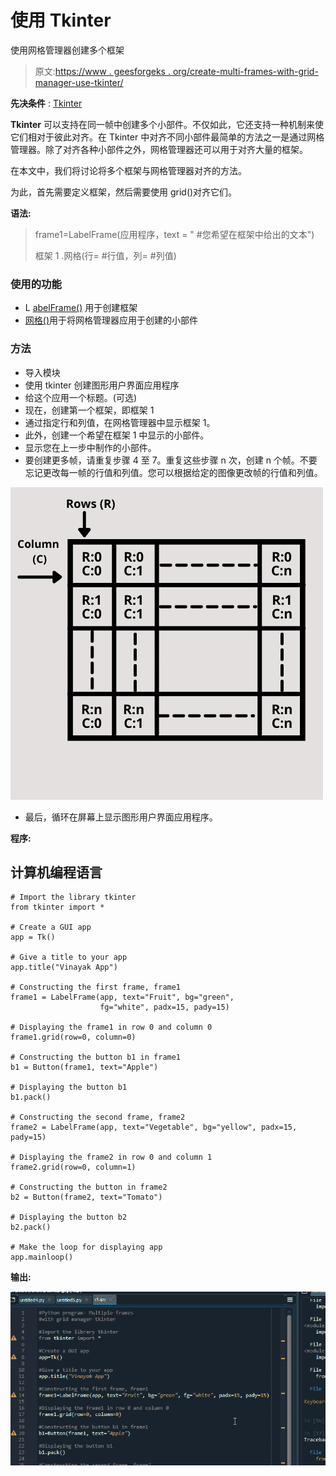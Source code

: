 # 使用 Tkinter

使用网格管理器创建多个框架

> 原文:[https://www . geesforgeks . org/create-multi-frames-with-grid-manager-use-tkinter/](https://www.geeksforgeeks.org/create-multiple-frames-with-grid-manager-using-tkinter/)

**先决条件** : [Tkinter](https://www.geeksforgeeks.org/python-gui-tkinter/)

**Tkinter** 可以支持在同一帧中创建多个小部件。不仅如此，它还支持一种机制来使它们相对于彼此对齐。在 Tkinter 中对齐不同小部件最简单的方法之一是通过网格管理器。除了对齐各种小部件之外，网格管理器还可以用于对齐大量的框架。

在本文中，我们将讨论将多个框架与网格管理器对齐的方法。

为此，首先需要定义框架，然后需要使用 grid()对齐它们。

**语法:**

> frame1=LabelFrame(应用程序，text = " #您希望在框架中给出的文本")
> 
> 框架 1 .网格(行= #行值，列= #列值)

### 使用的功能

*   L [abelFrame()](https://www.geeksforgeeks.org/python-tkinter-create-labelframe-and-add-widgets-to-it/) 用于创建框架
*   [网格()](https://www.geeksforgeeks.org/python-grid-method-in-tkinter/)用于将网格管理器应用于创建的小部件

### 方法

*   导入模块
*   使用 tkinter 创建图形用户界面应用程序
*   给这个应用一个标题。(可选)
*   现在，创建第一个框架，即框架 1
*   通过指定行和列值，在网格管理器中显示框架 1。
*   此外，创建一个希望在框架 1 中显示的小部件。
*   显示您在上一步中制作的小部件。
*   要创建更多帧，请重复步骤 4 至 7。重复这些步骤 n 次，创建 n 个帧。不要忘记更改每一帧的行值和列值。您可以根据给定的图像更改帧的行值和列值。

![](img/cb2075a030b30e238d00d01d34c2f480.png)

*   最后，循环在屏幕上显示图形用户界面应用程序。

**程序:**

## 计算机编程语言

```
# Import the library tkinter
from tkinter import *

# Create a GUI app
app = Tk()

# Give a title to your app
app.title("Vinayak App")

# Constructing the first frame, frame1
frame1 = LabelFrame(app, text="Fruit", bg="green",
                    fg="white", padx=15, pady=15)

# Displaying the frame1 in row 0 and column 0
frame1.grid(row=0, column=0)

# Constructing the button b1 in frame1
b1 = Button(frame1, text="Apple")

# Displaying the button b1
b1.pack()

# Constructing the second frame, frame2
frame2 = LabelFrame(app, text="Vegetable", bg="yellow", padx=15, pady=15)

# Displaying the frame2 in row 0 and column 1
frame2.grid(row=0, column=1)

# Constructing the button in frame2
b2 = Button(frame2, text="Tomato")

# Displaying the button b2
b2.pack()

# Make the loop for displaying app
app.mainloop()
```

**输出:**

![](img/792d6c36c4e14463213c7170977e4b48.png)
